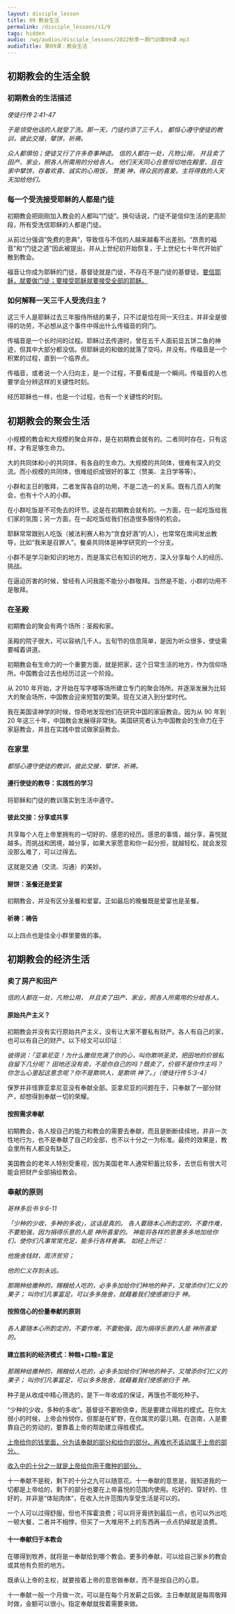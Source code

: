 ```yaml
---
layout: disciple_lesson
title: 09 教会⽣活
permalink: /disciple_lessons/s1/9
tags: hidden
audio: /wg/audios/disciple_lessons/2022秋季一期门训第09课.mp3
audioTitle: 第09课：教会⽣活
---
```


## 初期教会的生活全貌

### 初期教会的⽣活描述

*使徒行传 2:41-47*

*于是领受他话的人就受了洗。那一天，门徒约添了三千人， 都恒心遵守使徒的教训，彼此交接，擘饼，祈祷。* 

*众人都惧怕；使徒又行了许多奇事神迹。 信的人都在一处，凡物公用， 并且卖了田产、家业，照各人所需用的分给各人。 他们天天同心合意恒切地在殿里，且在家中擘饼，存着欢喜、诚实的心用饭， 赞美 神，得众民的喜爱。主将得救的人天天加给他们。*

### 每⼀个受洗接受耶稣的⼈都是门徒

初期教会把刚刚加入教会的人都叫“门徒”。换句话说，门徒不是信仰生活的更高阶段，所有受洗信耶稣的人都是门徒。

从前过分强调“免费的恩典”，导致信与不信的人越来越看不出差别。“昂贵的福音”和“门徒之道”因此被提出，并从上世纪初开始恢复，于上世纪七十年代开始扩散到教会。

福音让你成为耶稣的门徒，基督徒就是门徒，不存在不是门徒的基督徒。<u>要信耶稣，就要做门徒；要接受耶稣就要接受全部的耶稣。</u>

### 如何解释⼀天三千⼈受洗归主？

这三千人是耶稣过去三年服侍所结的果子，只不过是恰在同一天归主，并非全是彼得的功劳，不必想从这个事件中得出什么传福音的窍门。

传福音是一个长时间的过程。耶稣过去传道时，曾在五千人面前显五饼二鱼的神迹，但其中大部分都没信。但耶稣说的和做的就落了空吗，并没有。传福音是一个积累的过程，直到一个临界点。

传福音，或者说一个人归向主，是一个过程，不要看成是一个瞬间。传福音的人也要学会分辨这样的关键性时刻。

经历耶稣也一样，也是一个过程，也有一个关键性的时刻。

## 初期教会的聚会生活

小规模的教会和大规模的聚会并存，是在初期教会就有的。二者同时存在，只有这样，才有足够生命力。

大的共同体和小的共同体，有各自的生命力。大规模的共同体，很难有深入的交流。而小规模的共同体，很难组织成很好的事工（赞美、主日学等等）。

小群和主日的敬拜，二者发挥各自的功用，不是二选一的关系。既有几百人的聚会，也有十个人的小群。

在小群吃饭是不可免去的环节。这是在初期教会就有的。一方面，在一起吃饭给我们家的氛围；另一方面，在一起吃饭给我们创造很多服侍的机会。

耶稣常常跟别人吃饭（被法利赛人称为“贪食好酒”的人），也常常在席间发出教导，比如“我来是召罪人”。餐桌共同体是神学研究的一个分支。

小群不是学习新知识的地方，而是落实已有知识的地方，深入分享每个人的经历、挑战。

在逼迫厉害的时候，曾经有人问我能不能分小群敬拜。当然是不能，小群的功用不是敬拜。

### 在圣殿

初期教会的聚会有两个场所：圣殿和家。

圣殿的院子很大，可以容纳几千人。五旬节的信息简单，是因为听众很多，使徒需要喊着讲道。

初期教会有生命力的一个重要方面，就是把家，这个日常生活的地方，作为信仰场所。中国教会过去也经历过这一个阶段。

从 2010 年开始，才开始在写字楼等场所建立专门的聚会场所。并逐渐发展为比较大的聚会场所，中国教会迎来短暂的繁荣。现在又进入到分堂时代。

我在美国读神学的时候，惊奇地发现他们在研究中国的家庭教会。因为从 90 年到 20 年这三十年，中国教会发展得非常快。美国研究者认为中国教会的生命力在于家庭教会，并且在实践中尝试做家庭教会。

### 在家⾥

*都恒心遵守使徒的教训，彼此交接，擘饼，祈祷。*

#### 遵⾏使徒的教导：实践性的学习

将耶稣和门徒的教训落实到生活中遵守。

#### 彼此交接：分享或共享

共享每个人在上帝里拥有的一切好的、感恩的经历。感恩的事情，越分享，喜悦就越多。而挑战和困境，越分享，如果大家愿意和你一起分担，就越轻松，就会发现没那么难了，可以过得去。

这就是交通（交流、沟通）的美妙。

#### 掰饼：圣餐还是爱宴

初期教会，并没有区分圣餐和爱宴。正如最后的晚餐既是爱宴也是圣餐。

#### 祈祷：祷告

以上四点也是佳全小群里要做的事。

## 初期教会的经济⽣活

### 卖了房产和⽥产

*信的人都在一处，凡物公用， 并且卖了田产、家业，照各人所需用的分给各人。*

#### 原始共产主义？

初期教会并没有实行原始共产主义，没有让大家不要私有财产。各人有自己的家，也可以有自己的财产。以下经文可以印证：

*彼得说：「亚拿尼亚！为什么撒但充满了你的心，叫你欺哄圣灵，把田地的价银私自留下几分呢？ 田地还没有卖，不是你自己的吗？既卖了，价银不是你作主吗？你怎么心里起这意念呢？你不是欺哄人，是欺哄 神了。」（使徒行传 5:3-4）*

保罗并非怪罪亚拿尼亚没有奉献全部。亚拿尼亚的问题在于，只奉献了一部分财产，却想得到奉献一切的荣耀。

#### 按照需求奉献

初期教会，各人按自己的能力和教会的需要去奉献，而且是断断续续地，并非一次性地行为，也不是奉献了自己的全部，也不以十分之一为标准。最终的效果是，教会里所有人都没有缺乏。

美国教会的老年人特别受重视，因为美国老年人通常积蓄比较多，去世后有很大可能会把财产全部捐给教会。

### 奉献的原则

*哥林多后书 9:6-11* 

*「少种的少收，多种的多收」，这话是真的。 各人要随本心所酌定的，不要作难，不要勉强，因为捐得乐意的人是 神所喜爱的。  神能将各样的恩惠多多地加给你们，使你们凡事常常充足，能多行各样善事。 如经上所记：*

*他施舍钱财，周济贫穷；*

*他的仁义存到永远。*

*那赐种给撒种的，赐粮给人吃的，必多多加给你们种地的种子，又增添你们仁义的果子； 叫你们凡事富足，可以多多施舍，就藉着我们使感谢归于 神。*

#### 按照信⼼的份量奉献的原则

*各人要随本心所酌定的，不要作难，不要勉强，因为捐得乐意的人是 神所喜爱的。* 

#### 建⽴胜利的经济模式：种粮+⼝粮=富⾜

*那赐种给撒种的，赐粮给人吃的，必多多加给你们种地的种子，又增添你们仁义的果子； 叫你们凡事富足，可以多多施舍，就藉着我们使感谢归于 神。*

种子是从收成中精心筛选的，是下一年收成的保证，再饿也不能吃种子。

“少种的少收，多种的多收”。基督徒不要盼侥幸，而是要建立得胜的模式。在你太弱小的时候，上帝会怜悯你，但那是在旷野，在你属灵的婴儿期。在迦南，人是要靠自己的劳动的，要靠着上帝的帮助建立得胜模式。

<u>上帝给你的钱里面，分为该奉献的部分和给你的部分。再难也不该动属于上帝的部分。</u>

<u>收入中的十分之一就是上帝给你用于撒种的部分。</u>

十一奉献不是税，剩下的十分之九可以随意花。十一奉献的意思是，我知道我的一切都是上帝给的，剩下的部分也要在上帝喜悦的范围内使用。吃好的、穿好的、住好的，并非是“体贴肉体”，在收入允许范围内享受生活是可以的。

一个人可以过得舒服，但也不挥霍浪费；可以将牙膏挤到最后一点，也可以外出吃一顿大餐，二者并不相悖，但买了一大堆用不上的东西再一点点扔掉就是浪费。

#### ⼗⼀奉献归于本教会

在哪得到牧养，就将是一奉献给到哪个教会。更多的奉献，可以给自己家乡的教会或其他有负担的地方。

既承认上帝的主权，就要按着上帝的意思做奉献，而不是按自己的心意。

十一奉献一般一个月做一次，可以是在每个月发薪之后做。主日奉献就是每周敬拜时做，金额可以很小。指定奉献就按着需要来做。

